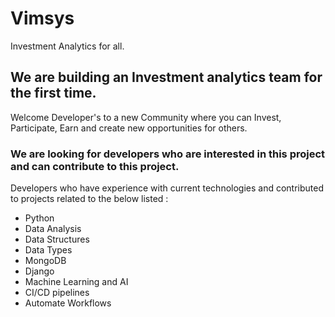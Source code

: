 # Vimsys

Investment Analytics for all.

## We are building an Investment analytics team for the first time.

Welcome Developer's to a new Community where you can Invest, Participate, Earn and create new opportunities for others.

### We are looking for developers who are interested in this project and can contribute to this project.

Developers who have experience with current technologies and contributed to projects related to the below listed :

- Python
- Data Analysis
- Data Structures
- Data Types
- MongoDB
- Django
- Machine Learning and AI
- CI/CD pipelines
- Automate Workflows 
